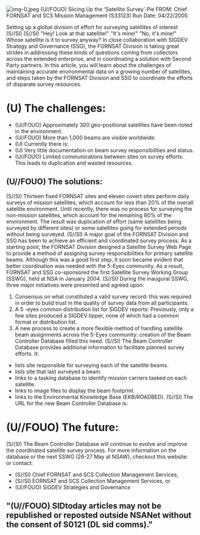 ![img-0.jpeg](img-0.jpeg)
(U//FOUO) Slicing Up the 'Satellite Survey' Pie
FROM:
Chief FORNSAT and SCS Mission Management (S33123)
Run Date: 04/22/2005

Setting up a global division of effort for surveying satellites of interest (S//SI)
(S//SI) "Hey! Look at that satellite!"
"It's mine!"
"No, it's mine!"
Whose satellite is it to survey anyway? In close collaboration with SIGDEV Strategy and Governance (SSG), the FORNSAT Division is taking great strides in addressing these kinds of questions coming from collectors across the extended enterprise, and in coordinating a solution with Second Party partners. In this article, you will learn about the challenges of maintaining accurate environmental data on a growing number of satellites, and steps taken by the FORNSAT Division and SSG to coordinate the efforts of disparate survey resources.

# (U) The challenges: 

- (U//FOUO) Approximately 300 geo-positional satellites have been noted in the environment.
- (U//FOUO) More than 1,000 beams are visible worldwide.
- (U) Currently there is:
- (U) Very little documentation on beam survey responsibilities and status.
- (U//FOUO) Limited communications between sites on survey efforts. This leads to duplication and wasted resources.


## (U//FOUO) The solutions:

(S//SI) Thirteen fixed FORNSAT sites and eleven covert sites perform daily surveys of mission satellites, which account for less than $20 \%$ of the overall satellite environment. Until recently, there was no process for surveying the non-mission satellites, which account for the remaining $80 \%$ of the environment. The result was duplication of effort (same satellites being surveyed by different sites) or some satellites going for extended periods without being surveyed.
(S//SI) A major goal of the FORNSAT Division and SSG has been to achieve an efficient and coordinated survey process. As a starting point, the FORNSAT Division designed a Satellite Survey Web Page to provide a method of assigning survey responsibilities for primary satellite beams. Although this was a good first step, it soon became evident that better coordination was needed with the 5-Eyes community. As a result, FORNSAT and SSG co-sponsored the first Satellite Survey Working Group (SSWG), held at NSA in January 2004.
(S//SI) During the inaugural SSWG, three major initiatives were presented and agreed upon:

1. Consensus on what constituted a valid survey record: this was required in order to build trust in the quality of survey data from all participants.
2. A 5 -eyes common distribution list for SIGDEV reports: Previously, only a few sites produced a SIGDEV tipper, none of which had a common format or distribution list.
3. A new process to create a more flexible method of handling satellite beam assignments across the 5-Eyes community: creation of the Beam Controller Database filled this need.
(S//SI) The Beam Controller Database provides additional information to facilitate planned survey efforts. It:

- lists site responsible for surveying each of the satellite beams.
- lists site that last surveyed a beam.
- links to a tasking database to identify mission carriers tasked on each satellite.
- links to image files to display the beam footprint.
- links to the Environmental Knowledge Base (EKB/ROADBED).
(S//SI) The URL for the new Beam Controller Database is:


# (U//FOUO) The future: 

(S//SI) The Beam Controller Database will continue to evolve and improve the coordinated satellite survey process. For more information on the database or the next SSWG (26-27 May at NSAW), checkout this website:
or contact:

- (S//SI) Chief FORNSAT and SCS Collection Management Services,
- (S//SI) EORNSAT and SCS Collection Management Services, or
- (U//FOUO) SIGDEV Strategies and Governance


## "(U//FOUO) SIDtoday articles may not be republished or reposted outside NSANet without the consent of S0121 (DL sid comms)."
